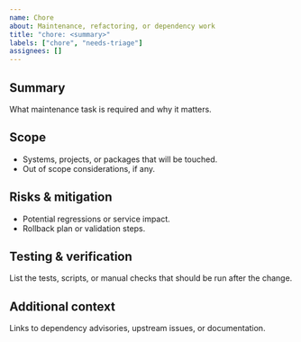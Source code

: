 ```yaml
---
name: Chore
about: Maintenance, refactoring, or dependency work
title: "chore: <summary>"
labels: ["chore", "needs-triage"]
assignees: []
---
```


## Summary
What maintenance task is required and why it matters.

## Scope
- Systems, projects, or packages that will be touched.
- Out of scope considerations, if any.

## Risks & mitigation
- Potential regressions or service impact.
- Rollback plan or validation steps.

## Testing & verification
List the tests, scripts, or manual checks that should be run after the change.

## Additional context
Links to dependency advisories, upstream issues, or documentation.

